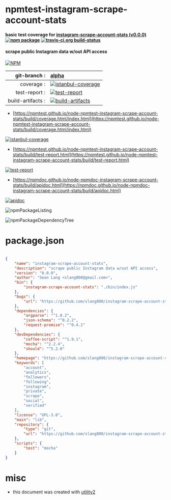 # npmtest-instagram-scrape-account-stats

#### basic test coverage for  [instagram-scrape-account-stats (v0.0.0)](https://github.com/slang800/instagram-scrape-account-stats)  [![npm package](https://img.shields.io/npm/v/npmtest-instagram-scrape-account-stats.svg?style=flat-square)](https://www.npmjs.org/package/npmtest-instagram-scrape-account-stats) [![travis-ci.org build-status](https://api.travis-ci.org/npmtest/node-npmtest-instagram-scrape-account-stats.svg)](https://travis-ci.org/npmtest/node-npmtest-instagram-scrape-account-stats)

#### scrape public Instagram data w/out API access

[![NPM](https://nodei.co/npm/instagram-scrape-account-stats.png?downloads=true&downloadRank=true&stars=true)](https://www.npmjs.com/package/instagram-scrape-account-stats)

| git-branch : | [alpha](https://github.com/npmtest/node-npmtest-instagram-scrape-account-stats/tree/alpha)|
|--:|:--|
| coverage : | [![istanbul-coverage](https://npmtest.github.io/node-npmtest-instagram-scrape-account-stats/build/coverage.badge.svg)](https://npmtest.github.io/node-npmtest-instagram-scrape-account-stats/build/coverage.html/index.html)|
| test-report : | [![test-report](https://npmtest.github.io/node-npmtest-instagram-scrape-account-stats/build/test-report.badge.svg)](https://npmtest.github.io/node-npmtest-instagram-scrape-account-stats/build/test-report.html)|
| build-artifacts : | [![build-artifacts](https://npmtest.github.io/node-npmtest-instagram-scrape-account-stats/glyphicons_144_folder_open.png)](https://github.com/npmtest/node-npmtest-instagram-scrape-account-stats/tree/gh-pages/build)|

- [https://npmtest.github.io/node-npmtest-instagram-scrape-account-stats/build/coverage.html/index.html](https://npmtest.github.io/node-npmtest-instagram-scrape-account-stats/build/coverage.html/index.html)

[![istanbul-coverage](https://npmtest.github.io/node-npmtest-instagram-scrape-account-stats/build/screenCapture.buildCi.browser.%252Ftmp%252Fbuild%252Fcoverage.lib.html.png)](https://npmtest.github.io/node-npmtest-instagram-scrape-account-stats/build/coverage.html/index.html)

- [https://npmtest.github.io/node-npmtest-instagram-scrape-account-stats/build/test-report.html](https://npmtest.github.io/node-npmtest-instagram-scrape-account-stats/build/test-report.html)

[![test-report](https://npmtest.github.io/node-npmtest-instagram-scrape-account-stats/build/screenCapture.buildCi.browser.%252Ftmp%252Fbuild%252Ftest-report.html.png)](https://npmtest.github.io/node-npmtest-instagram-scrape-account-stats/build/test-report.html)

- [https://npmdoc.github.io/node-npmdoc-instagram-scrape-account-stats/build/apidoc.html](https://npmdoc.github.io/node-npmdoc-instagram-scrape-account-stats/build/apidoc.html)

[![apidoc](https://npmdoc.github.io/node-npmdoc-instagram-scrape-account-stats/build/screenCapture.buildCi.browser.%252Ftmp%252Fbuild%252Fapidoc.html.png)](https://npmdoc.github.io/node-npmdoc-instagram-scrape-account-stats/build/apidoc.html)

![npmPackageListing](https://npmtest.github.io/node-npmtest-instagram-scrape-account-stats/build/screenCapture.npmPackageListing.svg)

![npmPackageDependencyTree](https://npmtest.github.io/node-npmtest-instagram-scrape-account-stats/build/screenCapture.npmPackageDependencyTree.svg)



# package.json

```json

{
    "name": "instagram-scrape-account-stats",
    "description": "scrape public Instagram data w/out API access",
    "version": "0.0.0",
    "author": "Sean Lang <slang800@gmail.com>",
    "bin": {
        "instagram-scrape-account-stats": "./bin/index.js"
    },
    "bugs": {
        "url": "https://github.com/slang800/instagram-scrape-account-stats/issues"
    },
    "dependencies": {
        "argparse": "^1.0.2",
        "json-schema": "^0.2.2",
        "request-promise": "^0.4.2"
    },
    "devDependencies": {
        "coffee-script": "^1.9.1",
        "mocha": "^2.2.4",
        "should": "^5.2.0"
    },
    "homepage": "https://github.com/slang800/instagram-scrape-account-stats",
    "keywords": [
        "account",
        "analytics",
        "followers",
        "following",
        "instagram",
        "private",
        "scrape",
        "social",
        "verified"
    ],
    "license": "GPL-3.0",
    "main": "lib",
    "repository": {
        "type": "git",
        "url": "https://github.com/slang800/instagram-scrape-account-stats.git"
    },
    "scripts": {
        "test": "mocha"
    }
}
```



# misc
- this document was created with [utility2](https://github.com/kaizhu256/node-utility2)
